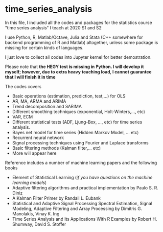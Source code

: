 # time_series_analysis

In this file, I included all the codes and packages for the statistics course "time series analysis" I teach at 2020 S1 and S2

I use Python, R, Matlab/Octave, Julia and Stata (C++ somewhere for backend programming of R and Matlab) altogether, unless some package is missing for certain kinds of languages.

I just love to collect all codes into Jupyter kernel for better demostration.

Please note that **the HEGY test is missing in Python. I will develop it myself; however, due to extra heavy teaching load, I cannot guarantee that I will finish it in time**

The codes covers

* Basic operations (estimation, prediction, test,...) for OLS
* AR, MA, ARMA and ARIMA
* Trend decomposition and SARIMA
* Different smoothing techniques (exponential, Holt-Winters,..., etc)
* VAR, ECM
* Different statistical tests (ADF, Ljung-Box, ..., etc) for time series analysis.
* Bayes net model for time series (Hidden Markov Model, ... etc)
* Recurrent neural network
* Signal processing techniques using Fourier and Laplace transforms
* Basic filtering methods (Kalman filter,... etc)
* More will appear here

Reference includes a number of machine learning papers and the following books
* Element of Statistical Learning (*if you have questions on the machine learning models*)
* Adaptive filtering algorithms and practical implementation by Paulo S. R. Diniz
* A Kalman Filter Primer by Randall L. Eubank
* Statistical and Adaptive Signal Processing Spectral Estimation, Signal Modeling, Adaptive Filtering and Array Processing by Dimitris G. Manolakis, Vinay K. Ing
* Time Series Analysis and Its Applications With R Examples by Robert H. Shumway, David S. Stoffer

